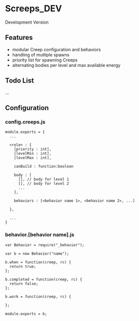 # Screeps_DEV
Development Version

## Features
- modular Creep configuration and behaviors
- handling of mutliple spawns
- priority list for spawning Creeps
- alternating bodies per level and max available energy

## Todo List
...

## Configuration

### config.creeps.js
```
module.exports = {
  ...

  <role> : {
    [priority : int],
    [levelMin : int],
    [levelMax : int],

    canBuild : function:boolean

    body : [
      [], // body for level 1
      [], // body for level 2
      ...
    ],

    behaviors : [<behavior name 1>, <behavior name 2>, ...]

  },

  ...
}
```

### behavior.[behavior name].js
```
var Behavior = require("_behavior");

var b = new Behavior("name");

b.when = function(creep, rc) {
  return true;
};

b.completed = function(creep, rc) {
  return false;
};

b.work = function(creep, rc) {

};

module.exports = b;
```
